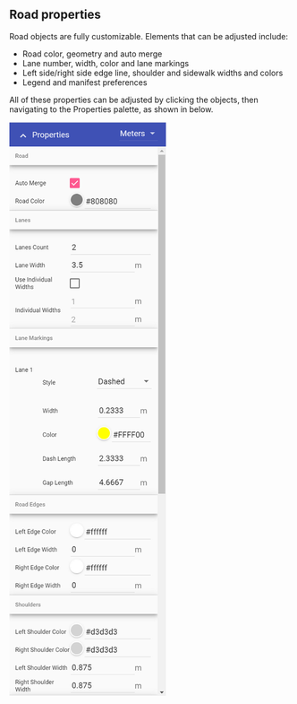 ## Road properties

Road objects are fully customizable. Elements that can be adjusted include:

 - Road color, geometry and auto merge
 - Lane number, width, color and lane markings
 - Left side/right side edge line, shoulder and sidewalk widths and colors
 - Legend and manifest preferences

All of these properties can be adjusted by clicking the objects, then navigating to the Properties palette, as shown in below.



![](./assets/Road_Properties.png)